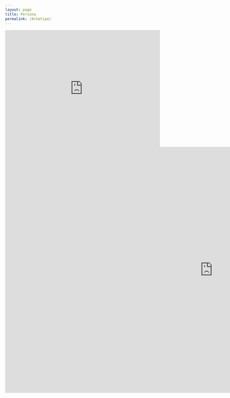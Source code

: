 ```yaml
---
layout: page
title: Persona
permalink: /Arketipe/
---
```


<iframe src="https://open.spotify.com/playlist/1Df19wgwQu2lzN1YOy5XIr?si=2-1XlB95T7-5rz2NlFGojQ" width="100%" height="380" frameborder="0" allowtransparency="true" allow="encrypted-media"></iframe>

<iframe width="1349" height="800" src="https://www.youtube.com/embed/BQStjCPV2EU" frameborder="0" allow="accelerometer; autoplay; encrypted-media; gyroscope; picture-in-picture" allowfullscreen></iframe>

